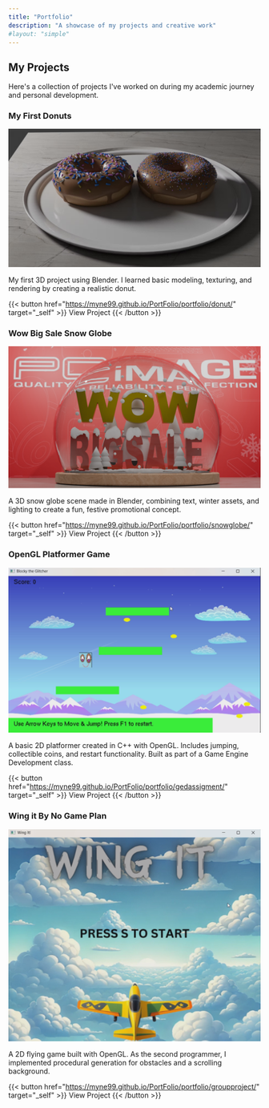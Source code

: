 ```yaml
---
title: "Portfolio"
description: "A showcase of my projects and creative work"
#layout: "simple"
---
```


## My Projects

Here's a collection of projects I've worked on during my academic journey and personal development.

### My First Donuts

![My First Donuts](/static/img/portfolio/donut.png)

My first 3D project using Blender. I learned basic modeling, texturing, and rendering by creating a realistic donut.

{{< button href="https://myne99.github.io/PortFolio/portfolio/donut/" target="_self" >}}
View Project
{{< /button >}}

### Wow Big Sale Snow Globe

![Snow Globe Project](/static/img/portfolio/wbs_snowglobe.png)

A 3D snow globe scene made in Blender, combining text, winter assets, and lighting to create a fun, festive promotional concept.

{{< button href="https://myne99.github.io/PortFolio/portfolio/snowglobe/" target="_self" >}}
View Project
{{< /button >}}


### OpenGL Platformer Game

![ged assigment](/static/img/portfolio/Screenshot.png)

A basic 2D platformer created in C++ with OpenGL. Includes jumping, collectible coins, and restart functionality. Built as part of a Game Engine Development class.

{{< button href="https://myne99.github.io/PortFolio/portfolio/gedassigment/" target="_self" >}}
View Project
{{< /button >}}

### Wing it By No Game Plan

![wing it](/static/img/portfolio/Screenshot2.png)

A 2D flying game built with OpenGL. As the second programmer, I implemented procedural generation for obstacles and a scrolling background.

{{< button href="https://myne99.github.io/PortFolio/portfolio/groupproject/" target="_self" >}}
View Project
{{< /button >}}

